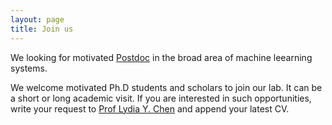 ```yaml
---
layout: page
title: Join us
---
```


We looking for motivated [Postdoc](../doc/Postdoc_TUDelft_20) in the broad area of machine leearning systems.

We welcome motivated Ph.D students and scholars to join our lab. It can be a short or long academic visit. If you are interested in such opportunities, write your request to [Prof Lydia Y. Chen](mailto:lydiaychen@ieee.org) and append your latest CV.
